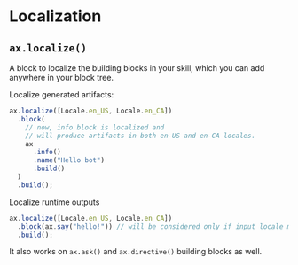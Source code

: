# Localization

## `ax.localize()`

A block to localize the building blocks in your skill, which you can add anywhere in your block tree.

Localize generated artifacts:

```ts
ax.localize([Locale.en_US, Locale.en_CA])
  .block(
    // now, info block is localized and
    // will produce artifacts in both en-US and en-CA locales.
    ax
      .info()
      .name("Hello bot")
      .build()
  )
  .build();
```

Localize runtime outputs <Badge text="new" /><Badge text="0.3.0+" type="error" />

```ts
ax.localize([Locale.en_US, Locale.en_CA])
  .block(ax.say("hello!")) // will be considered only if input locale matches en-US or en-CA
  .build();
```

It also works on `ax.ask()` and `ax.directive()` building blocks as well.
